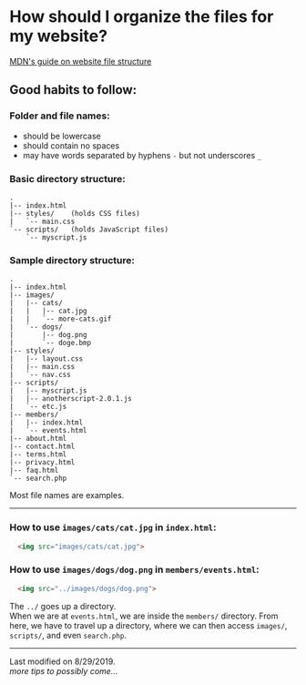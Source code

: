 # How should I organize the files for my website?
[MDN's guide on website file structure](https://developer.mozilla.org/en-US/docs/Learn/Getting_started_with_the_web/Dealing_with_files)

## Good habits to follow:

### Folder and file names:
* should be lowercase
* should contain no spaces
* may have words separated by hyphens `-` but not underscores `_`

### Basic directory structure:
```
.
|-- index.html
|-- styles/    (holds CSS files)
|   `-- main.css
`-- scripts/   (holds JavaScript files)
    `-- myscript.js
```

### Sample directory structure:
```
.
|-- index.html
|-- images/
|   |-- cats/
|   |   |-- cat.jpg
|   |   `-- more-cats.gif
|   `-- dogs/
|       |-- dog.png
|       `-- doge.bmp
|-- styles/
|   |-- layout.css
|   |-- main.css
|   `-- nav.css
|-- scripts/
|   |-- myscript.js
|   |-- anotherscript-2.0.1.js
|   `-- etc.js
|-- members/
|   |-- index.html
|   `-- events.html
|-- about.html
|-- contact.html
|-- terms.html
|-- privacy.html
|-- faq.html
`-- search.php
```

Most file names are examples.

---
### How to use `images/cats/cat.jpg` in `index.html`:
```html
  <img src="images/cats/cat.jpg">
```
### How to use `images/dogs/dog.png` in `members/events.html`:
```html
  <img src="../images/dogs/dog.png">
```
The `../` goes up a directory.  
When we are at `events.html`, we are inside the `members/` directory. From here, we have to travel up a directory, where we can then access `images/`, `scripts/`, and even `search.php`.  

---
Last modified on 8/29/2019.  
_more tips to possibly come..._  
